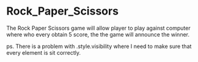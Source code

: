 # Rock_Paper_Scissors

The Rock Paper Scissors game will allow player to play against computer where who every obtain 5 score, the the game will announce the winner.

ps. There is a problem with .style.visibility where I need to make sure that every element is sit correctly.